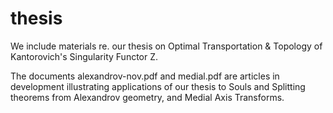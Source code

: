 # thesis
We include materials re. our thesis on Optimal Transportation &amp; Topology of Kantorovich's Singularity Functor Z.

The documents alexandrov-nov.pdf and medial.pdf are articles in development illustrating applications of our thesis to Souls and Splitting theorems from Alexandrov geometry, and Medial Axis Transforms. 
